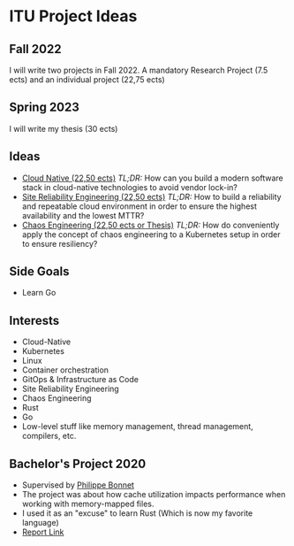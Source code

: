 # ITU Project Ideas

## Fall 2022

I will write two projects in Fall 2022. A mandatory Research Project (7.5 ects) and an individual project (22,75 ects)

## Spring 2023

I will write my thesis (30 ects)

## Ideas

- [Cloud Native (22,50 ects)](idea1.md)
*TL;DR:* How can you build a modern software stack in cloud-native technologies to avoid vendor lock-in?
- [Site Reliability Engineering (22,50 ects)](idea2.md)
*TL;DR:* How to build a reliability and repeatable cloud environment in order to ensure the highest availability and the lowest MTTR?
- [Chaos Engineering (22,50 ects or Thesis)](idea3.md)
*TL;DR:* How do conveniently apply the concept of chaos engineering to a Kubernetes setup in order to ensure resiliency?

## Side Goals

- Learn Go

## Interests

- Cloud-Native
- Kubernetes
- Linux
- Container orchestration
- GitOps & Infrastructure as Code
- Site Reliability Engineering
- Chaos Engineering
- Rust
- Go
- Low-level stuff like memory management, thread management, compilers, etc.

## Bachelor's Project 2020
- Supervised by [Philippe Bonnet](https://www.itu.dk/people/phbo/)
- The project was about how cache utilization impacts performance when working with memory-mapped files.
- I used it as an "excuse" to learn Rust (Which is now my favorite language)
- [Report Link](https://github.com/dag-andersen/Rust-Memory-Map/blob/master/docs/Bachelor_Report.pdf)
